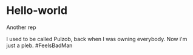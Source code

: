 # Hello-world
Another rep

I used to be called Pulzob, back when I was owning everybody. Now i'm just a pleb. #FeelsBadMan
